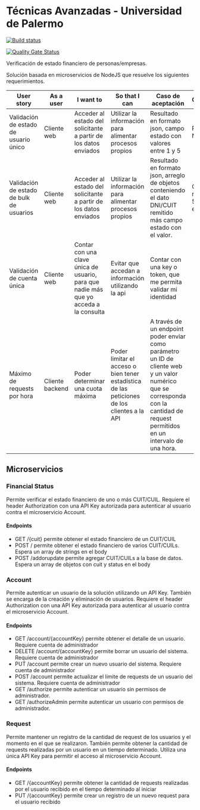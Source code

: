 # Técnicas Avanzadas - Universidad de Palermo

[![Build status](https://dev.azure.com/kbrons/tecnicas-avanzadas/_apis/build/status/tecnicas-avanzadas-Generic%20analysis%20with%20SonarCloud-CI)](https://dev.azure.com/kbrons/tecnicas-avanzadas/_build/latest?definitionId=2)

[![Quality Gate Status](https://sonarcloud.io/api/project_badges/measure?project=kbrons_tecnicas-avanzadas&metric=alert_status)](https://sonarcloud.io/dashboard?id=kbrons_tecnicas-avanzadas)

Verificación de estado financiero de personas/empresas.

Solución basada en microservicios de NodeJS que resuelve los siguientes requerimientos.

| User story                               | As a user       | I want to                                                                             | So that I can                                                                               | Caso de aceptación                                                                                                                                                                 | Observaciones                           |
|------------------------------------------|-----------------|---------------------------------------------------------------------------------------|---------------------------------------------------------------------------------------------|------------------------------------------------------------------------------------------------------------------------------------------------------------------------------------|-----------------------------------------|
| Validación de estado de usuario único    | Cliente web     | Acceder al estado del solicitante a partir de los datos enviados                      | Utilizar la información para alimentar procesos propios                                     | Resultado en formato json, campo estado con valores entre 1 y 5                                                                                                                    | Parametros: Nro CUIL/CUIT               |
| Validación de estado de bulk de usuarios | Cliente web     | Acceder al estado del solicitante a partir de los datos enviados                      | Utilizar la información para alimentar procesos propios                                     | Resultado en formato json, arreglo de objetos conteniendo el dato DNI/CUIT remitido más campo estado con el valor.                                                                 | Considerar un request de 5000 elementos |
| Validación de cuenta única               | Cliente web     | Contar con una clave única de usuario, para que nadie más que yo acceda a la consulta | Evitar que accedan a información utilizando la api                                          | Contar con una key o token, que me permita validar mi identidad                                                                                                                    |                                         |
| Máximo de requests por hora              | Cliente backend | Poder determinar una cuota máxima                                                     | Poder limitar el acceso o bien tener estadística de las peticiones de los clientes a la API | A través de un endpoint poder enviar como parámetro un ID de cliente web y un valor numérico que se corresponda con la cantidad de request permitidos en un intervalo de una hora. |                                         |

## Microservicios

### Financial Status
Permite verificar el estado financiero de uno o más CUIT/CUIL. Requiere el header Authorization con una API Key autorizada para autenticar al usuario contra el microservicio Account.

#### Endpoints
- GET /{cuit} permite obtener el estado financiero de un CUIT/CUIL
- POST / permite obtener el estado financiero de varios CUIT/CUILs. Espera un array de strings en el body
- POST /addorupdate permite agregar CUIT/CUILs a la base de datos. Espera un array de objetos con cuit y status en el body

### Account
Permite autenticar un usuario de la solución utilizando un API Key. También se encarga de la creación y eliminación de usuarios. Requiere el header Authorization con una API Key autorizada para autenticar al usuario contra el microservicio Account.

#### Endpoints
- GET /account/{accountKey} permite obtener el detalle de un usuario. Requiere cuenta de administrador
- DELETE /account/{accountKey} permite borrar un usuario del sistema. Requiere cuenta de administrador
- PUT /account permite crear un nuevo usuario del sistema. Requiere cuenta de administrador
- POST /account permite actualizar el límite de requests de un usuario del sistema. Requiere cuenta de administrador
- GET /authorize permite autenticar un usuario sin permisos de administrador.
- GET /authorizeAdmin permite autenticar un usuario con permisos de administrador.

### Request
Permite mantener un registro de la cantidad de request de los usuarios y el momento en el que se realizaron. También permite obtener la cantidad de requests realizadas por un usuario en un tiempo determinado. Utiliza una única API Key para permitir el acceso al microservicio Account.

#### Endpoints
- GET /{accountKey} permite obtener la cantidad de requests realizadas por el usuario recibido en el tiempo determinado al iniciar
- PUT /{accountKey} permite crear un registro de un nuevo request para el usuario recibido
